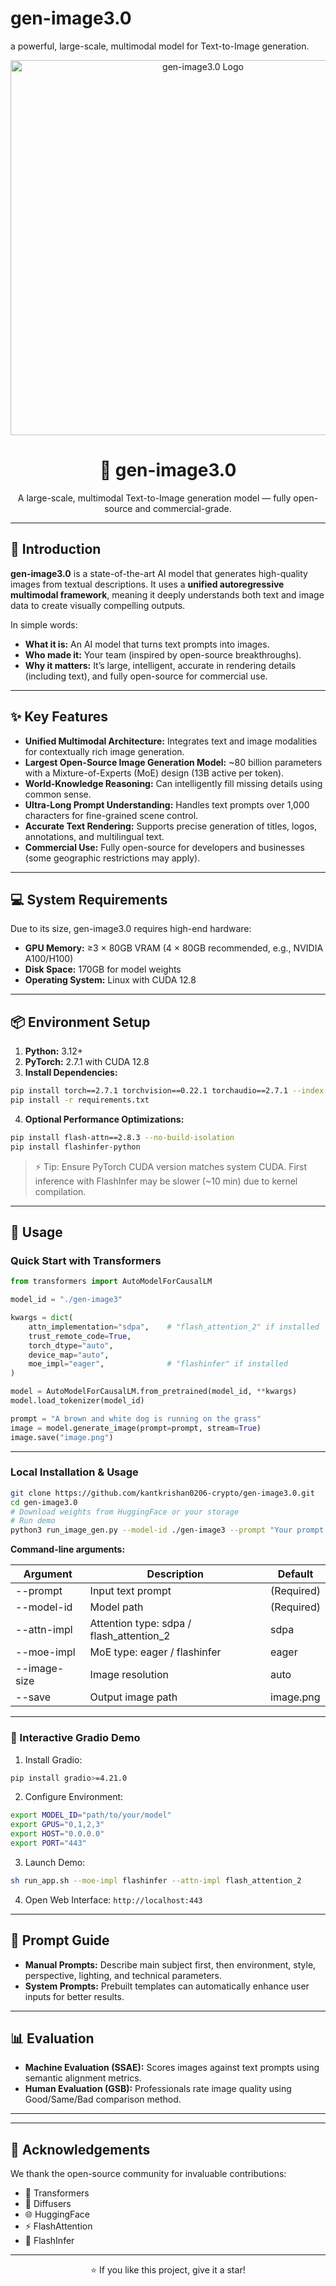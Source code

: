 # gen-image3.0
a powerful, large-scale, multimodal model for Text-to-Image generation.
<p align="center">
  <img src="https://via.placeholder.com/600x150.png?text=gen-image3.0" alt="gen-image3.0 Logo" width="600"/>
</p>

<h1 align="center">🎨 gen-image3.0</h1>
<p align="center">
  A large-scale, multimodal Text-to-Image generation model — fully open-source and commercial-grade.
</p>

---

## 📖 Introduction
**gen-image3.0** is a state-of-the-art AI model that generates high-quality images from textual descriptions. It uses a **unified autoregressive multimodal framework**, meaning it deeply understands both text and image data to create visually compelling outputs.  

In simple words:
- **What it is:** An AI model that turns text prompts into images.  
- **Who made it:** Your team (inspired by open-source breakthroughs).  
- **Why it matters:** It’s large, intelligent, accurate in rendering details (including text), and fully open-source for commercial use.

---

## ✨ Key Features
- **Unified Multimodal Architecture:** Integrates text and image modalities for contextually rich image generation.
- **Largest Open-Source Image Generation Model:** ~80 billion parameters with a Mixture-of-Experts (MoE) design (13B active per token).
- **World-Knowledge Reasoning:** Can intelligently fill missing details using common sense.
- **Ultra-Long Prompt Understanding:** Handles text prompts over 1,000 characters for fine-grained scene control.
- **Accurate Text Rendering:** Supports precise generation of titles, logos, annotations, and multilingual text.
- **Commercial Use:** Fully open-source for developers and businesses (some geographic restrictions may apply).

---

## 💻 System Requirements
Due to its size, gen-image3.0 requires high-end hardware:

- **GPU Memory:** ≥3 × 80GB VRAM (4 × 80GB recommended, e.g., NVIDIA A100/H100)  
- **Disk Space:** 170GB for model weights  
- **Operating System:** Linux with CUDA 12.8  

---

## 📦 Environment Setup
1. **Python:** 3.12+  
2. **PyTorch:** 2.7.1 with CUDA 12.8  
3. **Install Dependencies:**
```bash
pip install torch==2.7.1 torchvision==0.22.1 torchaudio==2.7.1 --index-url https://download.pytorch.org/whl/cu128
pip install -r requirements.txt
```

4. **Optional Performance Optimizations:**
```bash
pip install flash-attn==2.8.3 --no-build-isolation
pip install flashinfer-python
```

> ⚡ Tip: Ensure PyTorch CUDA version matches system CUDA. First inference with FlashInfer may be slower (~10 min) due to kernel compilation.

---

## 🚀 Usage

### Quick Start with Transformers
```python
from transformers import AutoModelForCausalLM

model_id = "./gen-image3"

kwargs = dict(
    attn_implementation="sdpa",    # "flash_attention_2" if installed
    trust_remote_code=True,
    torch_dtype="auto",
    device_map="auto",
    moe_impl="eager",              # "flashinfer" if installed
)

model = AutoModelForCausalLM.from_pretrained(model_id, **kwargs)
model.load_tokenizer(model_id)

prompt = "A brown and white dog is running on the grass"
image = model.generate_image(prompt=prompt, stream=True)
image.save("image.png")
```

---

### Local Installation & Usage
```bash
git clone https://github.com/kantkrishan0206-crypto/gen-image3.0.git
cd gen-image3.0
# Download weights from HuggingFace or your storage
# Run demo
python3 run_image_gen.py --model-id ./gen-image3 --prompt "Your prompt here"
```

**Command-line arguments:**

| Argument     | Description                              | Default    |
| ------------ | ---------------------------------------- | ---------- |
| --prompt     | Input text prompt                        | (Required) |
| --model-id   | Model path                               | (Required) |
| --attn-impl  | Attention type: sdpa / flash_attention_2 | sdpa       |
| --moe-impl   | MoE type: eager / flashinfer             | eager      |
| --image-size | Image resolution                         | auto       |
| --save       | Output image path                        | image.png  |

---

### 🎨 Interactive Gradio Demo

1. Install Gradio:
```bash
pip install gradio>=4.21.0
```
2. Configure Environment:
```bash
export MODEL_ID="path/to/your/model"
export GPUS="0,1,2,3"
export HOST="0.0.0.0"
export PORT="443"
```
3. Launch Demo:
```bash
sh run_app.sh --moe-impl flashinfer --attn-impl flash_attention_2
```
4. Open Web Interface: `http://localhost:443`

---

## 📝 Prompt Guide
* **Manual Prompts:** Describe main subject first, then environment, style, perspective, lighting, and technical parameters.  
* **System Prompts:** Prebuilt templates can automatically enhance user inputs for better results.

---

## 📊 Evaluation
* **Machine Evaluation (SSAE):** Scores images against text prompts using semantic alignment metrics.  
* **Human Evaluation (GSB):** Professionals rate image quality using Good/Same/Bad comparison method.

---

---

## 🙏 Acknowledgements
We thank the open-source community for invaluable contributions:

* 🤗 Transformers  
* 🎨 Diffusers  
* 🌐 HuggingFace  
* ⚡ FlashAttention  
* 🚀 FlashInfer  

---

<p align="center">⭐ If you like this project, give it a star!</p>
